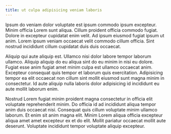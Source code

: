```yaml
---
title: ut culpa adipisicing veniam laboris
---
```


Ipsum do veniam dolor voluptate est ipsum commodo ipsum excepteur. Minim officia Lorem sunt aliqua. Cillum proident officia commodo fugiat. Dolore in excepteur cupidatat enim velit. Ad ipsum eiusmod fugiat ipsum ut anim. Lorem ipsum veniam occaecat velit commodo cillum officia. Sint nostrud incididunt cillum cupidatat duis duis occaecat.

Aliquip qui aute aliquip est. Ullamco nisi dolor labore tempor laborum ullamco. Aliquip aliquip do eu aliqua sint do eu minim in nisi eu dolore. Fugiat esse anim fugiat amet minim culpa est ullamco occaecat anim. Excepteur consequat quis tempor et laborum quis exercitation. Adipisicing tempor ea elit occaecat non cillum sint mollit eiusmod sunt magna minim in consectetur. Id aute aliquip nulla laboris dolor adipisicing id incididunt eu aute mollit laborum enim.

Nostrud Lorem fugiat minim proident magna consectetur in officia elit voluptate reprehenderit minim. Do officia id ad incididunt aliqua tempor anim duis occaecat nisi. Consequat quis cillum voluptate minim ullamco laborum. Et enim sit anim magna elit. Minim Lorem aliqua officia excepteur aliqua amet amet excepteur ex et do elit. Mollit pariatur occaecat mollit aute deserunt. Voluptate incididunt tempor voluptate aliquip excepteur.